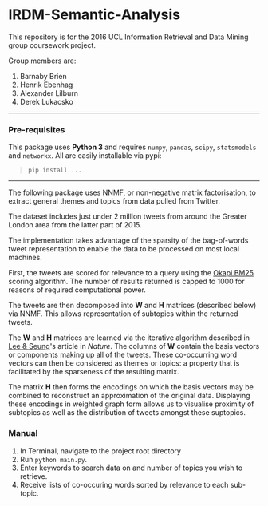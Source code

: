 # IRDM-Semantic-Analysis

This repository is for the 2016 UCL Information Retrieval and Data Mining group coursework project.

Group members are:

1. Barnaby Brien
2. Henrik Ebenhag
3. Alexander Lilburn
4. Derek Lukacsko

---

### Pre-requisites
This package uses **Python 3** and requires `numpy`, `pandas`, `scipy`, `statsmodels` and `networkx`. All are easily installable via pypi:  
>`pip install ...`

---

The following package uses NNMF, or non-negative matrix factorisation, 
to extract general themes and topics from data pulled from Twitter.

The dataset includes just under 2 million tweets from around the Greater London area
from the latter part of 2015.

The implementation takes advantage of the sparsity of the bag-of-words tweet representation
to enable the data to be processed on most local machines.

First, the tweets are scored for relevance to a query using the [Okapi BM25](https://en.wikipedia.org/wiki/Okapi_BM25) 
scoring algorithm. The number of results returned is capped to 1000 for reasons of required computational power.

The tweets are then decomposed into **W** and **H** matrices (described below) via NNMF. This allows representation of
subtopics within the returned tweets.

The **W** and **H** matrices are learned via the iterative algorithm described in 
[Lee & Seung](http://www.columbia.edu/~jwp2128/Teaching/W4721/papers/nmf_nature.pdf)'s
article in _Nature_. The columns of **W** contain the basis vectors or components making up all of the tweets.
These co-occurring word vectors can then be considered as themes or topics: a property that is facilitated
by the sparseness of the resulting matrix.

The matrix **H** then forms the encodings on which the basis vectors may be combined to reconstruct an
approximation of the original data. Displaying these encodings in weighted graph form allows us to visualise
proximity of subtopics as well as the distribution of tweets amongst these suptopics.

### Manual
1. In Terminal, navigate to the project root directory
2. Run `python main.py`.
3. Enter keywords to search data on and number of topics you wish to retrieve.
4. Receive lists of co-occuring words sorted by relevance to each sub-topic.
